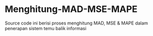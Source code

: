 # Menghitung-MAD-MSE-MAPE
Source code ini berisi proses menghitung MAD, MSE &amp; MAPE dalam penerapan sistem temu balik informasi
